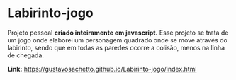 # Labirinto-jogo

Projeto pessoal __criado inteiramente em javascript.__ Esse projeto se trata de um jogo onde elaborei um personagem quadrado onde se move através do labirinto, sendo que em todas as paredes ocorre a colisão, menos na linha de chegada.

__Link:__ https://gustavosachetto.github.io/Labirinto-jogo/index.html
